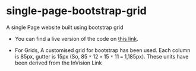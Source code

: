 # single-page-bootstrap-grid
A single Page website built using bootstrap grid 

- You can find a live version of the code on [this link](https://prashantsani.github.io/single-page-bootstrap-grid/index.html).

- For Grids, A customised grid for bootstrap has been used. Each column is 85px, gutter is 15px (So, 85 `*` 12 `+` 15 `*` 11 `=` 1,185px). These units have been derived from the InVision Link
